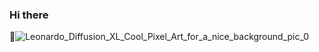 ### Hi there 
👋![Leonardo_Diffusion_XL_Cool_Pixel_Art_for_a_nice_background_pic_0](https://github.com/KevinPalma21/KevinPalma21/assets/123513375/47944201-3bc2-4b21-9ca2-daa61a812b81)


<!--
**KevinPalma21/KevinPalma21** is a ✨ _special_ ✨ repository because its `README.md` (this file) appears on your GitHub profile.

Here are some ideas to get you started:

- 🔭 I’m currently working on ...
- 🌱 I’m currently learning ...
- 👯 I’m looking to collaborate on ...
- 🤔 I’m looking for help with ...
- 💬 Ask me about ...
- 📫 How to reach me: ...
- 😄 Pronouns: ...
- ⚡ Fun fact: ...
-->
